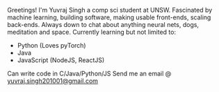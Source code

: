 Greetings! I'm Yuvraj Singh a comp sci student at UNSW.
Fascinated by machine learning, building software, making usable front-ends, scaling back-ends.
Always down to chat about anything neural nets, dogs, meditation and space.
Currently learning but not limited to:
  - Python (Loves pyTorch)
  - Java
  - JavaScript (NodeJS, ReactJS)

Can write code in C/Java/Python/JS 
Send me an email @ yuvraj.singh201001@gmail.com

<!---
yuvrajsingh2/yuvrajsingh2 is a ✨ special ✨ repository because its `README.md` (this file) appears on your GitHub profile.
You can click the Preview link to take a look at your changes.
--->
